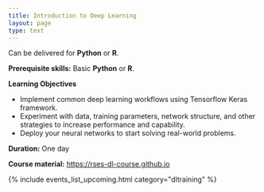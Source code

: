 ```yaml
---
title: Introduction to Deep Learning
layout: page
type: text
---
```


Can be delivered for **Python** or **R**.

**Prerequisite skills:** Basic **Python** or **R**.

**Learning Objectives**

- Implement common deep learning workflows using Tensorflow Keras framework.
- Experiment with data, training parameters, network structure, and other strategies to increase performance and capability.
- Deploy your neural networks to start solving real-world problems.

**Duration:** One day

**Course material:** <https://rses-dl-course.github.io>

{% include events_list_upcoming.html category="dltraining" %}

